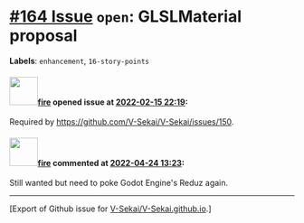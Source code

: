 # [\#164 Issue](https://github.com/V-Sekai/V-Sekai.github.io/issues/164) `open`: GLSLMaterial proposal
**Labels**: `enhancement`, `16-story-points`


#### <img src="https://avatars.githubusercontent.com/u/32321?u=c2e06a3d2b49a467aa907e54aa259516440267cc&v=4" width="50">[fire](https://github.com/fire) opened issue at [2022-02-15 22:19](https://github.com/V-Sekai/V-Sekai.github.io/issues/164):

Required by https://github.com/V-Sekai/V-Sekai/issues/150.

#### <img src="https://avatars.githubusercontent.com/u/32321?u=c2e06a3d2b49a467aa907e54aa259516440267cc&v=4" width="50">[fire](https://github.com/fire) commented at [2022-04-24 13:23](https://github.com/V-Sekai/V-Sekai.github.io/issues/164#issuecomment-1107841540):

Still wanted but need to poke Godot Engine's Reduz again.


-------------------------------------------------------------------------------



[Export of Github issue for [V-Sekai/V-Sekai.github.io](https://github.com/V-Sekai/V-Sekai.github.io).]
